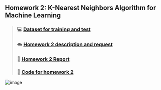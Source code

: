 ## Homework 2: K-Nearest Neighbors Algorithm for Machine Learning



> ### :computer: [Dataset for training and test](./CreditCards.csv)
> ### :cloud: [Homework 2 description and request](./Homework2.pdf)
> ### :art: [Homework 2 Report](./Homework2_Report.pdf)
> ### :floppy_disk: [Code for homework 2](./homework2.py)
![image](https://github.com/EdwinInAu/Fork_File_CS-Notes/blob/master/Smile.png)

